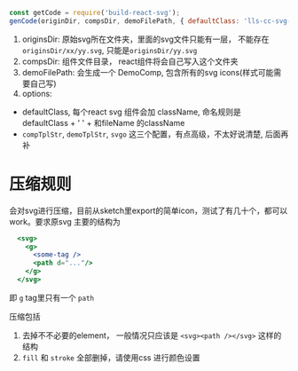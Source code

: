 ```javascript
const getCode = require('build-react-svg');
genCode(originDir, compsDir, demoFilePath, { defaultClass: 'lls-cc-svg-icon' });
```

1. originsDir: 原始svg所在文件夹，里面的svg文件只能有一层， 不能存在 `originsDir/xx/yy.svg`, 只能是`originsDir/yy.svg`
2. compsDir: 组件文件目录， react组件将会自己写入这个文件夹
3. demoFilePath: 会生成一个 DemoComp, 包含所有的svg icons(样式可能需要自己写)
4. options:
  - defaultClass, 每个react svg 组件会加 className, 命名规则是 defaultClass + ' ' + 和fileName 的className
  -  `compTplStr`, `demoTplStr`, `svgo` 这三个配置，有点高级，不太好说清楚, 后面再补

# 压缩规则
会对svg进行压缩，目前从sketch里export的简单icon，测试了有几十个，都可以work。要求原svg 主要的结构为
```jsx
  <svg>
    <g>
      <some-tag />
      <path d="..."/>
    </g>
  </svg>
```
即 `g` tag里只有一个 `path`

压缩包括
1. 去掉不不必要的element， 一般情况只应该是 `<svg><path /></svg>` 这样的结构
2. `fill` 和 `stroke` 全部删掉，请使用css 进行颜色设置

